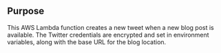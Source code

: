 ## Purpose
This AWS Lambda function creates a new tweet when a new blog post is available. The Twitter credentials are encrypted and set in
environment variables, along with the base URL for the blog location.